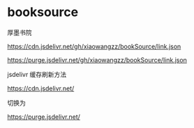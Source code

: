 # booksource
厚墨书院


https://cdn.jsdelivr.net/gh/xiaowangzz/bookSource/link.json

https://purge.jsdelivr.net/gh/xiaowangzz/bookSource/link.json

jsdelivr 缓存刷新方法

https://cdn.jsdelivr.net/

切换为

https://purge.jsdelivr.net/